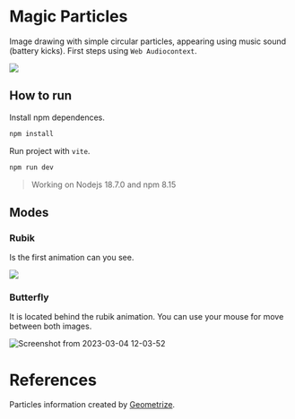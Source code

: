 # Magic Particles

Image drawing with simple circular particles, appearing using music sound (battery kicks). First steps using `Web Audiocontext`.

![](https://user-images.githubusercontent.com/80235345/222921754-e0b14ebc-ef3f-46d6-8dd8-2cfdda8b0371.png)

## How to run

Install npm dependences.

```bash
npm install
```

Run project with `vite`.

```bash
npm run dev
```
> Working on Nodejs 18.7.0 and npm 8.15

## Modes

### Rubik

Is the first animation can you see.

![](https://user-images.githubusercontent.com/80235345/222921805-455b52d3-f129-483d-895f-83ae0f30f773.png)

### Butterfly

It is located behind the rubik animation. You can use your mouse for move between both images.

![Screenshot from 2023-03-04 12-03-52](https://user-images.githubusercontent.com/80235345/222921815-8660b60d-31e3-4562-827a-2351ac1a566a.png)

# References

Particles information created by [Geometrize](https://www.geometrize.co.uk/).
